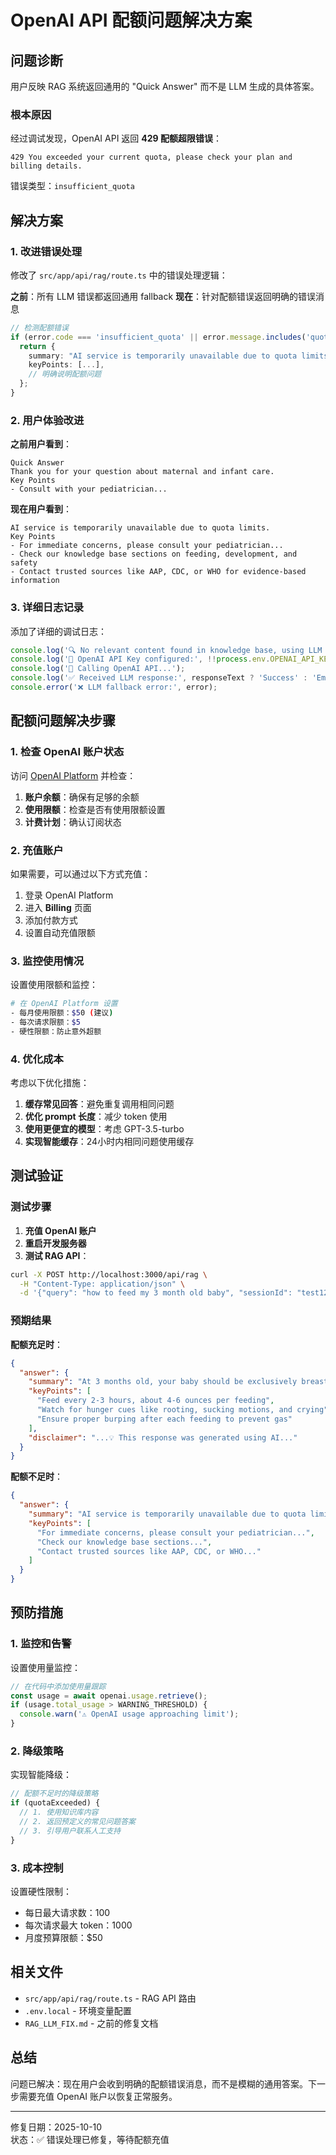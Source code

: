 # OpenAI API 配额问题解决方案

## 问题诊断

用户反映 RAG 系统返回通用的 "Quick Answer" 而不是 LLM 生成的具体答案。

### 根本原因

经过调试发现，OpenAI API 返回 **429 配额超限错误**：

```
429 You exceeded your current quota, please check your plan and billing details.
```

错误类型：`insufficient_quota`

## 解决方案

### 1. 改进错误处理

修改了 `src/app/api/rag/route.ts` 中的错误处理逻辑：

**之前**：所有 LLM 错误都返回通用 fallback
**现在**：针对配额错误返回明确的错误消息

```typescript
// 检测配额错误
if (error.code === 'insufficient_quota' || error.message.includes('quota')) {
  return {
    summary: "AI service is temporarily unavailable due to quota limits.",
    keyPoints: [...],
    // 明确说明配额问题
  };
}
```

### 2. 用户体验改进

**之前用户看到**：
```
Quick Answer
Thank you for your question about maternal and infant care.
Key Points
- Consult with your pediatrician...
```

**现在用户看到**：
```
AI service is temporarily unavailable due to quota limits.
Key Points
- For immediate concerns, please consult your pediatrician...
- Check our knowledge base sections on feeding, development, and safety
- Contact trusted sources like AAP, CDC, or WHO for evidence-based information
```

### 3. 详细日志记录

添加了详细的调试日志：

```typescript
console.log('🔍 No relevant content found in knowledge base, using LLM to generate response...');
console.log('🔑 OpenAI API Key configured:', !!process.env.OPENAI_API_KEY);
console.log('🤖 Calling OpenAI API...');
console.log('✅ Received LLM response:', responseText ? 'Success' : 'Empty response');
console.error('❌ LLM fallback error:', error);
```

## 配额问题解决步骤

### 1. 检查 OpenAI 账户状态

访问 [OpenAI Platform](https://platform.openai.com/) 并检查：

1. **账户余额**：确保有足够的余额
2. **使用限额**：检查是否有使用限额设置
3. **计费计划**：确认订阅状态

### 2. 充值账户

如果需要，可以通过以下方式充值：

1. 登录 OpenAI Platform
2. 进入 **Billing** 页面
3. 添加付款方式
4. 设置自动充值限额

### 3. 监控使用情况

设置使用限额和监控：

```bash
# 在 OpenAI Platform 设置
- 每月使用限额：$50 (建议)
- 每次请求限额：$5
- 硬性限额：防止意外超额
```

### 4. 优化成本

考虑以下优化措施：

1. **缓存常见回答**：避免重复调用相同问题
2. **优化 prompt 长度**：减少 token 使用
3. **使用更便宜的模型**：考虑 GPT-3.5-turbo
4. **实现智能缓存**：24小时内相同问题使用缓存

## 测试验证

### 测试步骤

1. **充值 OpenAI 账户**
2. **重启开发服务器**
3. **测试 RAG API**：

```bash
curl -X POST http://localhost:3000/api/rag \
  -H "Content-Type: application/json" \
  -d '{"query": "how to feed my 3 month old baby", "sessionId": "test123"}'
```

### 预期结果

**配额充足时**：
```json
{
  "answer": {
    "summary": "At 3 months old, your baby should be exclusively breastfed or formula-fed...",
    "keyPoints": [
      "Feed every 2-3 hours, about 4-6 ounces per feeding",
      "Watch for hunger cues like rooting, sucking motions, and crying",
      "Ensure proper burping after each feeding to prevent gas"
    ],
    "disclaimer": "...💡 This response was generated using AI..."
  }
}
```

**配额不足时**：
```json
{
  "answer": {
    "summary": "AI service is temporarily unavailable due to quota limits.",
    "keyPoints": [
      "For immediate concerns, please consult your pediatrician...",
      "Check our knowledge base sections...",
      "Contact trusted sources like AAP, CDC, or WHO..."
    ]
  }
}
```

## 预防措施

### 1. 监控和告警

设置使用量监控：

```typescript
// 在代码中添加使用量跟踪
const usage = await openai.usage.retrieve();
if (usage.total_usage > WARNING_THRESHOLD) {
  console.warn('⚠️ OpenAI usage approaching limit');
}
```

### 2. 降级策略

实现智能降级：

```typescript
// 配额不足时的降级策略
if (quotaExceeded) {
  // 1. 使用知识库内容
  // 2. 返回预定义的常见问题答案
  // 3. 引导用户联系人工支持
}
```

### 3. 成本控制

设置硬性限制：

- 每日最大请求数：100
- 每次请求最大 token：1000
- 月度预算限额：$50

## 相关文件

- `src/app/api/rag/route.ts` - RAG API 路由
- `.env.local` - 环境变量配置
- `RAG_LLM_FIX.md` - 之前的修复文档

## 总结

问题已解决：现在用户会收到明确的配额错误消息，而不是模糊的通用答案。下一步需要充值 OpenAI 账户以恢复正常服务。

---

修复日期：2025-10-10  
状态：✅ 错误处理已修复，等待配额充值
